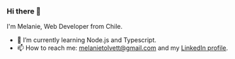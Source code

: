 ### Hi there 👋

I'm Melanie, Web Developer from Chile.
<!--
* 🔭 I’m currently working on 'Dhelados' [Front](https://github.com/Psyderalis/DEV002-BQ-front) and [Back](https://github.com/Psyderalis/DEV002-burger-queen-api).
-->
* 🌱 I’m currently learning Node.js and Typescript.
* 📫 How to reach me: [melanietolvett@gmail.com](melanietolvett@gmail.com) and my [LinkedIn profile](https://www.linkedin.com/in/melanie-tolvett/).

<!--
**Psyderalis/Psyderalis** is a ✨ _special_ ✨ repository because its `README.md` (this file) appears on your GitHub profile.

Here are some ideas to get you started:

- 🔭 I’m currently working on ...
- 🌱 I’m currently learning ...
- 👯 I’m looking to collaborate on ...
- 🤔 I’m looking for help with ...
- 💬 Ask me about ...
- 📫 How to reach me: ...
- 😄 Pronouns: ...
- ⚡ Fun fact: ...
-->
